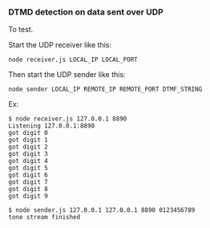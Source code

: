 ### DTMD detection on data sent over UDP

To test.

Start the UDP receiver like this:
```
node receiver.js LOCAL_IP LOCAL_PORT
```

Then start the UDP sender like this:
```
node sender LOCAL_IP REMOTE_IP REMOTE_PORT DTMF_STRING
```


Ex:
```
$ node receiver.js 127.0.0.1 8890
Listening 127.0.0.1:8890
got digit 0
got digit 1
got digit 2
got digit 3
got digit 4
got digit 5
got digit 6
got digit 7
got digit 8
got digit 9
```

```
$ node sender.js 127.0.0.1 127.0.0.1 8890 0123456789
tone stream finished
```
